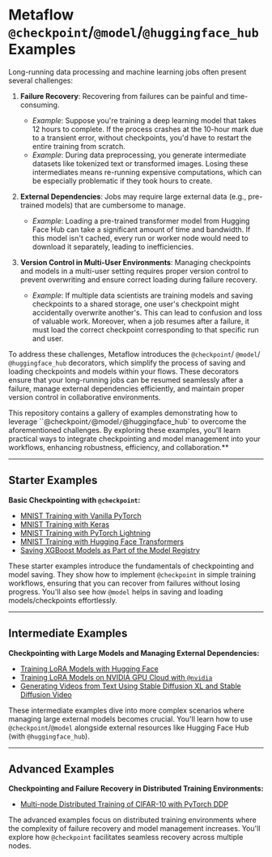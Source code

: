 # Metaflow `@checkpoint`/`@model`/`@huggingface_hub` Examples

Long-running data processing and machine learning jobs often present several challenges:

1. **Failure Recovery**: Recovering from failures can be painful and time-consuming.
   - *Example*: Suppose you're training a deep learning model that takes 12 hours to complete. If the process crashes at the 10-hour mark due to a transient error, without checkpoints, you'd have to restart the entire training from scratch.
   - *Example*: During data preprocessing, you generate intermediate datasets like tokenized text or transformed images. Losing these intermediates means re-running expensive computations, which can be especially problematic if they took hours to create.

2. **External Dependencies**: Jobs may require large external data (e.g., pre-trained models) that are cumbersome to manage.
   - *Example*: Loading a pre-trained transformer model from Hugging Face Hub can take a significant amount of time and bandwidth. If this model isn't cached, every run or worker node would need to download it separately, leading to inefficiencies.

3. **Version Control in Multi-User Environments**: Managing checkpoints and models in a multi-user setting requires proper version control to prevent overwriting and ensure correct loading during failure recovery.
   - *Example*: If multiple data scientists are training models and saving checkpoints to a shared storage, one user's checkpoint might accidentally overwrite another's. This can lead to confusion and loss of valuable work. Moreover, when a job resumes after a failure, it must load the correct checkpoint corresponding to that specific run and user.

To address these challenges, Metaflow introduces the `@checkpoint`/ `@model`/ `@huggingface_hub` decorators, which simplify the process of saving and loading checkpoints and models within your flows. These decorators ensure that your long-running jobs can be resumed seamlessly after a failure, manage external dependencies efficiently, and maintain proper version control in collaborative environments.

This repository contains a gallery of examples demonstrating how to leverage ``@checkpoint`/`@model`/`@huggingface_hub` to overcome the aforementioned challenges. By exploring these examples, you'll learn practical ways to integrate checkpointing and model management into your workflows, enhancing robustness, efficiency, and collaboration.**

---

## Starter Examples

**Basic Checkpointing with `@checkpoint`:**

- [MNIST Training with Vanilla PyTorch](./mnist_torch_vanilla)
- [MNIST Training with Keras](./mnist_keras)
- [MNIST Training with PyTorch Lightning](./mnist_ptl)
- [MNIST Training with Hugging Face Transformers](./mnist_huggingface)
- [Saving XGBoost Models as Part of the Model Registry](./xgboost/)

These starter examples introduce the fundamentals of checkpointing and model saving. They show how to implement `@checkpoint` in simple training workflows, ensuring that you can recover from failures without losing progress. You'll also see how `@model` helps in saving and loading models/checkpoints effortlessly.

---

## Intermediate Examples

**Checkpointing with Large Models and Managing External Dependencies:**

- [Training LoRA Models with Hugging Face](./lora_huggingface/)
- [Training LoRA Models on NVIDIA GPU Cloud with `@nvidia`](./nim_lora/)
- [Generating Videos from Text Using Stable Diffusion XL and Stable Diffusion Video](./stable-diff/)

These intermediate examples dive into more complex scenarios where managing large external models becomes crucial. You'll learn how to use `@checkpoint`/`@model` alongside external resources like Hugging Face Hub (with `@huggingface_hub`). 

---

## Advanced Examples

**Checkpointing and Failure Recovery in Distributed Training Environments:**

- [Multi-node Distributed Training of CIFAR-10 with PyTorch DDP](./cifar_distributed/)

The advanced examples focus on distributed training environments where the complexity of failure recovery and model management increases. You'll explore how `@checkpoint` facilitates seamless recovery across multiple nodes. 